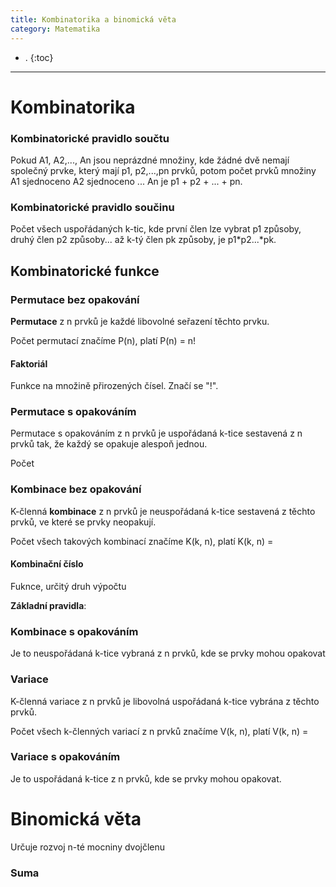 ```yaml
---
title: Kombinatorika a binomická věta
category: Matematika
---
```


- .
{:toc}
---

# Kombinatorika


### Kombinatorické pravidlo součtu 
Pokud A1, A2,..., An jsou neprázdné množiny, kde žádné dvě nemají společný prvke, který mají p1, p2,...,pn prvků, potom počet prvků množiny A1 sjednoceno A2 sjednoceno ... An je p1 + p2 + ... + pn.

### Kombinatorické pravidlo součinu
Počet všech uspořádaných k-tic, kde první člen lze vybrat p1 způsoby, druhý člen p2 způsoby... až k-tý člen pk způsoby, je p1*p2...*pk.


## Kombinatorické funkce 

### Permutace bez opakování
**Permutace** z n prvků je každé libovolné seřazení těchto prvku.

Počet permutací značíme P(n), platí P(n) = n!

#### Faktoriál
Funkce na množině přirozených čísel. Značí se "!".

### Permutace s opakováním
Permutace s opakováním z n prvků je uspořádaná k-tice sestavená z n prvků tak, že každý se opakuje alespoň jednou.

Počet 

### Kombinace bez opakování
K-členná **kombinace** z n prvků je neuspořádaná k-tice sestavená z těchto prvků, ve které se prvky neopakují. 

Počet všech takových kombinací značíme K(k, n), platí K(k, n) = 

#### Kombinační číslo
Fuknce, určitý druh výpočtu

**Základní pravidla**:

### Kombinace s opakováním
Je to neuspořádaná k-tice vybraná z n prvků, kde se prvky mohou opakovat

### Variace 
K-členná variace z n prvků je libovolná uspořádaná k-tice vybrána z těchto prvků. 

Počet všech k-členných variací z n prvků značíme V(k, n), platí V(k, n) =

### Variace s opakováním 
Je to uspořádaná k-tice z n prvků, kde se prvky mohou opakovat. 

# Binomická věta
Určuje rozvoj n-té mocniny dvojčlenu

### Suma